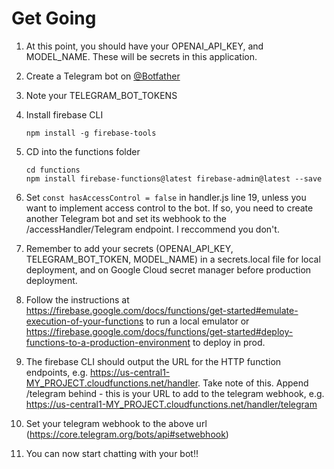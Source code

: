 # Get Going
1. At this point, you should have your OPENAI_API_KEY, and MODEL_NAME. These will be secrets in this application.
2. Create a Telegram bot on [@Botfather](https://telegram.me/BotFather)
3. Note your TELEGRAM_BOT_TOKENS
4. Install firebase CLI
   ```
   npm install -g firebase-tools
   ```
5. CD into the functions folder
   ```
   cd functions
   npm install firebase-functions@latest firebase-admin@latest --save
   ```

6. Set `const hasAccessControl = false` in handler.js line 19, unless you want to implement access control to the bot. If so, you need to create another Telegram bot and set its webhook to the /accessHandler/Telegram endpoint. I reccommend you don't.
   
7. Remember to add your secrets (OPENAI_API_KEY, TELEGRAM_BOT_TOKEN, MODEL_NAME) in a secrets.local file for local deployment, and on Google Cloud secret manager before production deployment.
  
8. Follow the instructions at https://firebase.google.com/docs/functions/get-started#emulate-execution-of-your-functions to run a local emulator or https://firebase.google.com/docs/functions/get-started#deploy-functions-to-a-production-environment to deploy in prod.
   
9.  The firebase CLI should output the URL for the HTTP function endpoints, e.g. https://us-central1-MY_PROJECT.cloudfunctions.net/handler. Take note of this. Append /telegram behind - this is your URL to add to the telegram webhook, e.g. https://us-central1-MY_PROJECT.cloudfunctions.net/handler/telegram

10. Set your telegram webhook to the above url (https://core.telegram.org/bots/api#setwebhook)
    
11. You can now start chatting with your bot!!